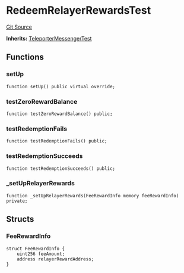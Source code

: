 # RedeemRelayerRewardsTest
[Git Source](https://github.com/ava-labs/teleporter/blob/cadc1420fd95195b094eea855b7496cc71b5be2a/src/Teleporter/tests/RedeemRelayerRewardsTests.t.sol)

**Inherits:**
[TeleporterMessengerTest](/src/Teleporter/tests/TeleporterMessengerTest.t.sol/contract.TeleporterMessengerTest.md)


## Functions
### setUp


```solidity
function setUp() public virtual override;
```

### testZeroRewardBalance


```solidity
function testZeroRewardBalance() public;
```

### testRedemptionFails


```solidity
function testRedemptionFails() public;
```

### testRedemptionSucceeds


```solidity
function testRedemptionSucceeds() public;
```

### _setUpRelayerRewards


```solidity
function _setUpRelayerRewards(FeeRewardInfo memory feeRewardInfo) private;
```

## Structs
### FeeRewardInfo

```solidity
struct FeeRewardInfo {
    uint256 feeAmount;
    address relayerRewardAddress;
}
```

